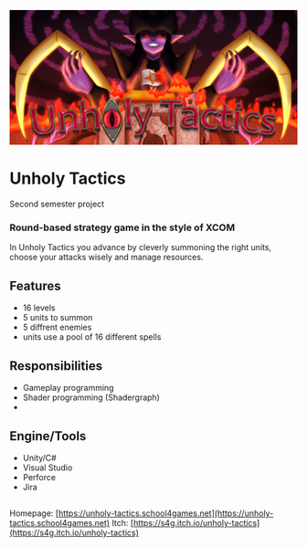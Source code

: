 ![alt text](/ReadMe_Pictures/Unholy_Tactics_Banner.PNG?raw=true)

# Unholy Tactics 
Second semester project

### Round-based strategy game in the style of XCOM

In Unholy Tactics you advance by cleverly summoning the right units, choose your attacks wisely and manage resources.

## Features
 - 16 levels
 - 5 units to summon
 - 5 diffrent enemies
 - units use a pool of 16 different spells

## Responsibilities
 - Gameplay programming
 - Shader programming (Shadergraph)
 - 
## Engine/Tools
 - Unity/C#
 - Visual Studio
 - Perforce
 - Jira

##
Homepage: [https://unholy-tactics.school4games.net](https://unholy-tactics.school4games.net)
Itch: [https://s4g.itch.io/unholy-tactics](https://s4g.itch.io/unholy-tactics)
